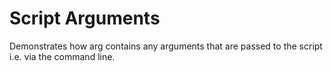 # Script Arguments

Demonstrates how arg contains any arguments that are passed to the script
i.e. via the command line.

